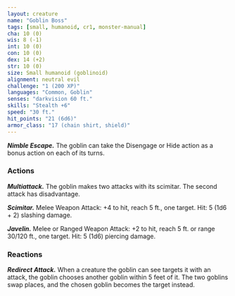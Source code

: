 ```yaml
---
layout: creature
name: "Goblin Boss"
tags: [small, humanoid, cr1, monster-manual]
cha: 10 (0)
wis: 8 (-1)
int: 10 (0)
con: 10 (0)
dex: 14 (+2)
str: 10 (0)
size: Small humanoid (goblinoid)
alignment: neutral evil
challenge: "1 (200 XP)"
languages: "Common, Goblin"
senses: "darkvision 60 ft."
skills: "Stealth +6"
speed: "30 ft."
hit_points: "21 (6d6)"
armor_class: "17 (chain shirt, shield)"
---
```


***Nimble Escape.*** The goblin can take the Disengage or Hide action as a bonus action on each of its turns.

### Actions

***Multiattack.*** The goblin makes two attacks with its scimitar. The second attack has disadvantage.

***Scimitar.*** Melee Weapon Attack: +4 to hit, reach 5 ft., one target. Hit: 5 (1d6 + 2) slashing damage.

***Javelin.*** Melee or Ranged Weapon Attack: +2 to hit, reach 5 ft. or range 30/120 ft., one target. Hit: 5 (1d6) piercing damage.

### Reactions

***Redirect Attack.*** When a creature the goblin can see targets it with an attack, the goblin chooses another goblin within 5 feet of it. The two goblins swap places, and the chosen goblin becomes the target instead.
